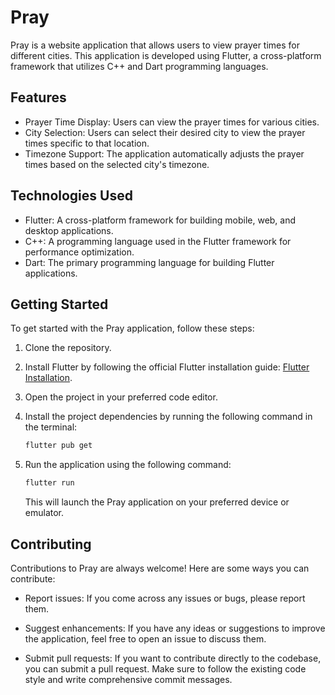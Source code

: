 # Pray

Pray is a website application that allows users to view prayer times for different cities. This application is developed using Flutter, a cross-platform framework that utilizes C++ and Dart programming languages.

## Features

- Prayer Time Display: Users can view the prayer times for various cities.
- City Selection: Users can select their desired city to view the prayer times specific to that location.
- Timezone Support: The application automatically adjusts the prayer times based on the selected city's timezone.

## Technologies Used

- Flutter: A cross-platform framework for building mobile, web, and desktop applications.
- C++: A programming language used in the Flutter framework for performance optimization.
- Dart: The primary programming language for building Flutter applications.

## Getting Started

To get started with the Pray application, follow these steps:

1. Clone the repository.

2. Install Flutter by following the official Flutter installation guide: [Flutter Installation](https://flutter.dev/docs/get-started/install).

3. Open the project in your preferred code editor.

4. Install the project dependencies by running the following command in the terminal:

   ```bash
   flutter pub get
   ```

5. Run the application using the following command:

   ```bash
   flutter run
   ```

   This will launch the Pray application on your preferred device or emulator.

## Contributing

Contributions to Pray are always welcome! Here are some ways you can contribute:

- Report issues: If you come across any issues or bugs, please report them.
  
- Suggest enhancements: If you have any ideas or suggestions to improve the application, feel free to open an issue to discuss them.

- Submit pull requests: If you want to contribute directly to the codebase, you can submit a pull request. Make sure to follow the existing code style and write comprehensive commit messages.
